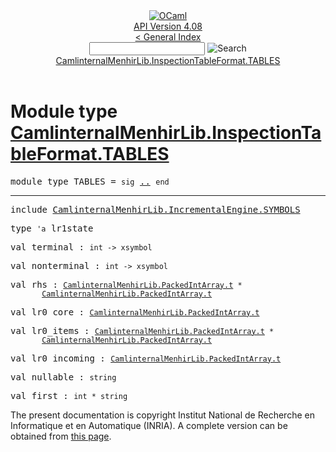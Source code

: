 <!-- ((! set title API !)) ((! set documentation !)) ((! set api !)) ((! set nobreadcrumb !)) -->
<div class="api"><header><nav class="toc brand"><a class="brand" href="https://ocaml.org/"><img src="colour-logo-gray.svg" class="svg" alt="OCaml"></a></nav><nav class="toc"><div class="toc_version"><a href="/docs" id="version-select">API Version 4.08</a></div><a href="index.html">&lt; General Index</a><div class="api_search"><input type="text" name="apisearch" id="api_search" oninput="mySearch(false);" onkeypress="this.oninput();" onclick="this.oninput();" onpaste="this.oninput();">
<img src="search_icon.svg" alt="Search" class="svg" onclick="mySearch(false)"></div>
<div id="search_results"></div><div class="toc_title"><a href="#top">CamlinternalMenhirLib.InspectionTableFormat.TABLES</a></div><ul></ul></nav></header>

<h1>Module type <a href="type_CamlinternalMenhirLib.InspectionTableFormat.TABLES.html">CamlinternalMenhirLib.InspectionTableFormat.TABLES</a></h1>

<pre><span id="MODULETYPETABLES"><span class="keyword">module type</span> TABLES</span> = <code class="code"><span class="keyword">sig</span></code> <a href="CamlinternalMenhirLib.InspectionTableFormat.TABLES.html">..</a> <code class="code"><span class="keyword">end</span></code></pre><hr width="100%">

<pre><span class="keyword">include</span> <a href="CamlinternalMenhirLib.IncrementalEngine.SYMBOLS.html">CamlinternalMenhirLib.IncrementalEngine.SYMBOLS</a></pre>

<pre><span id="TYPElr1state"><span class="keyword">type</span> <code class="type">'a</code> lr1state</span> </pre>


<pre><span id="VALterminal"><span class="keyword">val</span> terminal</span> : <code class="type">int -&gt; xsymbol</code></pre>
<pre><span id="VALnonterminal"><span class="keyword">val</span> nonterminal</span> : <code class="type">int -&gt; xsymbol</code></pre>
<pre><span id="VALrhs"><span class="keyword">val</span> rhs</span> : <code class="type"><a href="CamlinternalMenhirLib.PackedIntArray.html#TYPEt">CamlinternalMenhirLib.PackedIntArray.t</a> *<br>       <a href="CamlinternalMenhirLib.PackedIntArray.html#TYPEt">CamlinternalMenhirLib.PackedIntArray.t</a></code></pre>
<pre><span id="VALlr0_core"><span class="keyword">val</span> lr0_core</span> : <code class="type"><a href="CamlinternalMenhirLib.PackedIntArray.html#TYPEt">CamlinternalMenhirLib.PackedIntArray.t</a></code></pre>
<pre><span id="VALlr0_items"><span class="keyword">val</span> lr0_items</span> : <code class="type"><a href="CamlinternalMenhirLib.PackedIntArray.html#TYPEt">CamlinternalMenhirLib.PackedIntArray.t</a> *<br>       <a href="CamlinternalMenhirLib.PackedIntArray.html#TYPEt">CamlinternalMenhirLib.PackedIntArray.t</a></code></pre>
<pre><span id="VALlr0_incoming"><span class="keyword">val</span> lr0_incoming</span> : <code class="type"><a href="CamlinternalMenhirLib.PackedIntArray.html#TYPEt">CamlinternalMenhirLib.PackedIntArray.t</a></code></pre>
<pre><span id="VALnullable"><span class="keyword">val</span> nullable</span> : <code class="type">string</code></pre>
<pre><span id="VALfirst"><span class="keyword">val</span> first</span> : <code class="type">int * string</code></pre>
<div class="copyright">The present documentation is copyright Institut National de Recherche en Informatique et en Automatique (INRIA). A complete version can be obtained from <a href="http://caml.inria.fr/pub/docs/manual-ocaml/">this page</a>.</div></div>
